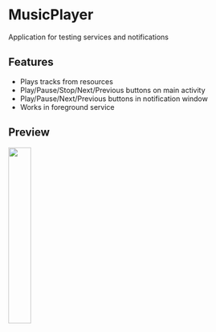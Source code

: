 # MusicPlayer

Application for testing services and notifications

## Features

-   Plays tracks from resources
-   Play/Pause/Stop/Next/Previous buttons on main activity
-   Play/Pause/Next/Previous buttons in notification window
-   Works in foreground service

## Preview

<img src="music_player_demonstration.gif" width=30% height=30%>
